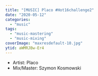 ```yaml
---
title: "[MUSIC] Placo #Hot16challenge2"
date: "2020-05-12"
categories:
  - "music"
tags:
  - "music-mastering"
  - "music-mixing"
coverImage: "maxresdefault-10.jpg"
ytid: aWMRJBw-Er4
---
```


- Artist: Placo
- Mix/Master: Szymon Kosmowski
